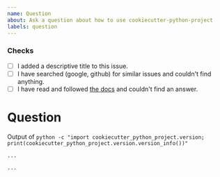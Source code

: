 ```yaml
---
name: Question
about: Ask a question about how to use cookiecutter-python-project
labels: question
---
```


### Checks

* [ ] I added a descriptive title to this issue.
* [ ] I have searched (google, github) for similar issues and couldn't find
    anything.
* [ ] I have read and followed [the docs](https://lyz-code.github.io/cookiecutter-python-project)
    and couldn't find an answer.

# Question

Output of `python -c "import cookiecutter_python_project.version; print(cookiecutter_python_project.version.version_info())"`

```
...
```

<!-- Please read the [docs](https://lyz-code.github.io/cookiecutter-python-project) and
search through issues to confirm your question hasn't already been answered. -->

<!-- Where possible please include a self-contained code snippet describing your
question: -->

```py
...
```

